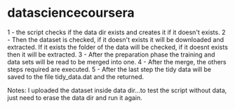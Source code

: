 datasciencecoursera
===================
1 - the script checks if the data dir exists and creates it if it doesn't exists.
2 - Then the dataset is checked, if it doesn't exists it will be downloaded and extracted. If it exists the folder of the data will be checked, if it doesnt exists then it will be extracted.
3 - After the preparation phase the training and data sets will be read to be merged into one.
4 - After the merge, the others steps required are executed.
5 - After the last step the tidy data will be saved to the file tidy_data.dat and the returned.

Notes: I uploaded the dataset inside data dir...to test the script without data, just need to erase the data dir and run it again.